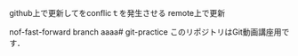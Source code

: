 github上で更新してをconflicｔを発生させる
remote上で更新

nof-fast-forward branch
aaaa# git-practice
このリポジトリはGit動画講座用です．
